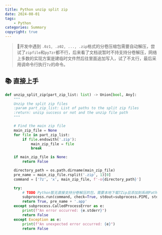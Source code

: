 ```yaml
---
title: Python unzip split zip
date: 2024-08-01
tags: 
    - Python
categories: Summary
copyright: true
---
```


> :pushpin:开发中遇到 `.0z1, .z02, ..., .zip`格式的分卷压缩包需要自动解压，尝试了`zipfile`和`py7zr`都不行，后来看了文档说暂时不持支持分卷解压，网络上多数的实现方案是建临时文件然后往里面追加写入，试了不太行，最后采用调命令行执行`7z`的命令。

<!--more-->

## :books: 直接上手

``` python
def unzip_split_zip(part_zip_list: list) -> Union[bool, Any]:
    """
    Unzip the split zip files
    :param part_zip_list: List of paths to the split zip files
    :return: unzip success or not and the unzip file path
    """

    # Find the main zip file
    main_zip_file = None
    for file in part_zip_list:
        if file.endswith('.zip'):
            main_zip_file = file
            break

    if main_zip_file is None:
        return False

    directory_path = os.path.dirname(main_zip_file)
    pre_name = main_zip_file.rsplit('.zip', 1)[0]
    command = ['7z', 'x', main_zip_file, f'-o{directory_path}']

    try:
        # TODO Python暂无直接支持分卷解压的包，需要本地下载7Zip且添加到系统Path，这里调用命令行执行分卷解压
        subprocess.run(command, check=True, stdout=subprocess.PIPE, stderr=subprocess.PIPE, text=True)
        return True, pre_name + '.app'
    except subprocess.CalledProcessError as e:
        print(f"An error occurred: {e.stderr}")
        return False
    except Exception as e:
        print(f"An unexpected error occurred: {e}")
        return False
```
